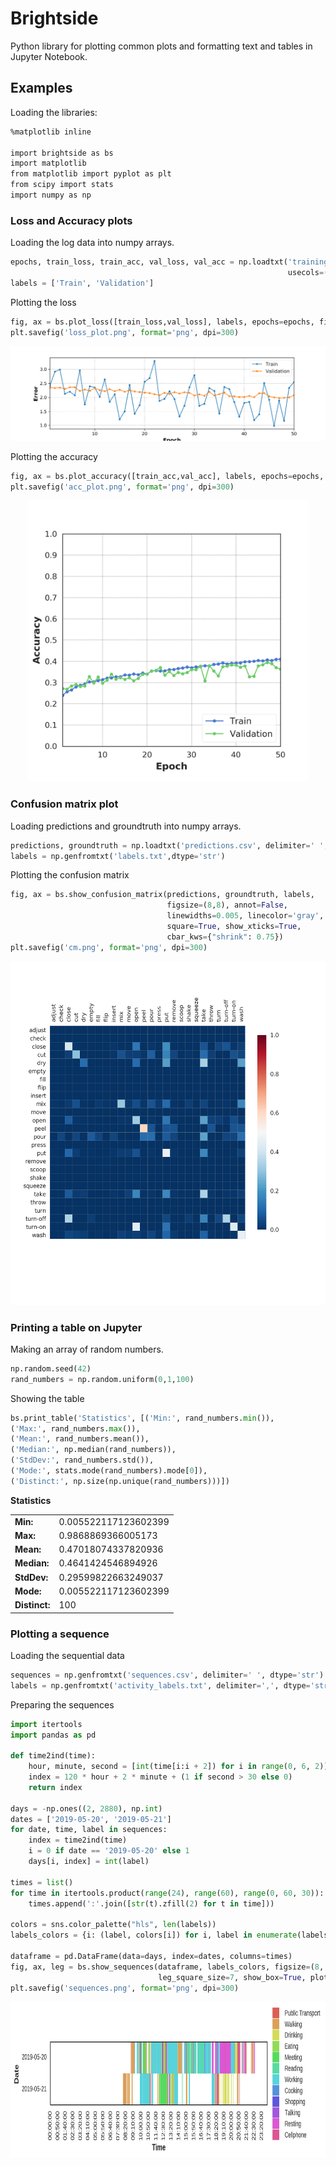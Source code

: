 # Brightside

Python library for plotting common plots and formatting text and tables in Jupyter Notebook.

## Examples

Loading the libraries:


```bash
%matplotlib inline

import brightside as bs
import matplotlib
from matplotlib import pyplot as plt
from scipy import stats
import numpy as np
```

### Loss and Accuracy plots

Loading the log data into numpy arrays.

```python
epochs, train_loss, train_acc, val_loss, val_acc = np.loadtxt('training.log', delimiter=' ', 
                                                              usecols=(1, 3, 5, 7, 9), unpack=True)
labels = ['Train', 'Validation']
```

Plotting the loss

```python
fig, ax = bs.plot_loss([train_loss,val_loss], labels, epochs=epochs, figsize=(10,3))
plt.savefig('loss_plot.png', format='png', dpi=300)
```
<center><img src="examples/loss_plot.png"></img></center>

Plotting the accuracy

```python
fig, ax = bs.plot_accuracy([train_acc,val_acc], labels, epochs=epochs, figsize=(5,5))
plt.savefig('acc_plot.png', format='png', dpi=300)
```
<center><img src="examples/acc_plot.png" height="450"></img></center>

### Confusion matrix plot

Loading predictions and groundtruth into numpy arrays.

```python
predictions, groundtruth = np.loadtxt('predictions.csv', delimiter=' ', unpack=True)
labels = np.genfromtxt('labels.txt',dtype='str')
```

Plotting the confusion matrix

```python
fig, ax = bs.show_confusion_matrix(predictions, groundtruth, labels,
                                   figsize=(8,8), annot=False,
                                   linewidths=0.005, linecolor='gray',
                                   square=True, show_xticks=True,
                                   cbar_kws={"shrink": 0.75})
plt.savefig('cm.png', format='png', dpi=300)
```

<center><img src="examples/cm.png" height="550"></img></center>

### Printing a table on Jupyter

Making an array of random numbers.

```python
np.random.seed(42)
rand_numbers = np.random.uniform(0,1,100)
```

Showing the table 

```python
bs.print_table('Statistics', [('Min:', rand_numbers.min()),
('Max:', rand_numbers.max()),
('Mean:', rand_numbers.mean()),
('Median:', np.median(rand_numbers)),
('StdDev:', rand_numbers.std()),
('Mode:', stats.mode(rand_numbers).mode[0]),
('Distinct:', np.size(np.unique(rand_numbers)))])
```

<b>Statistics</b>
<table>
  <tr>
    <td><b>Min:</b></td>
    <td>0.005522117123602399</td>    
  </tr>
  <tr>
    <td><b>Max:</b></td>
    <td>0.9868869366005173</td>    
  </tr>
  <tr>
    <td><b>Mean:</b></td>
    <td>0.47018074337820936</td>    
  </tr>
  <tr>
    <td><b>Median:</b></td>
    <td>0.4641424546894926</td>    
  </tr>
  <tr>
    <td><b>StdDev:</b></td>
    <td>0.29599822663249037</td>    
  </tr>
  <tr>
    <td><b>Mode:</b></td>
    <td>0.005522117123602399</td>    
  </tr>
  <tr>
    <td><b>Distinct:</b></td>
    <td>100</td>    
  </tr>
</table>

### Plotting a sequence

Loading the sequential data

```python
sequences = np.genfromtxt('sequences.csv', delimiter=' ', dtype='str')
labels = np.genfromtxt('activity_labels.txt', delimiter=',', dtype='str')
```

Preparing the sequences

```python
import itertools
import pandas as pd

def time2ind(time):
    hour, minute, second = [int(time[i:i + 2]) for i in range(0, 6, 2)]
    index = 120 * hour + 2 * minute + (1 if second > 30 else 0)
    return index

days = -np.ones((2, 2880), np.int)
dates = ['2019-05-20', '2019-05-21']
for date, time, label in sequences:
    index = time2ind(time)
    i = 0 if date == '2019-05-20' else 1
    days[i, index] = int(label)

times = list()
for time in itertools.product(range(24), range(60), range(0, 60, 30)):
    times.append(':'.join([str(t).zfill(2) for t in time]))

colors = sns.color_palette("hls", len(labels))
labels_colors = {i: (label, colors[i]) for i, label in enumerate(labels)}

dataframe = pd.DataFrame(data=days, index=dates, columns=times)
fig, ax, leg = bs.show_sequences(dataframe, labels_colors, figsize=(8, 1.5), xticklabels=100, mask_value=-1,
                                 leg_square_size=7, show_box=True, plot_xlabel='Time', plot_ylabel='Date')
plt.savefig('sequences.png', format='png', dpi=300)
```

<center><img src="examples/sequences.png" height="250"></img></center>
